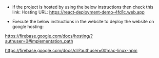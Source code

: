* If the project is hosted by using the below instructions then check this link: Hosting URL: https://react-deployment-demo-4fd1c.web.app

* Execute the below instructions in the website to deploy the website on google hosting:

https://firebase.google.com/docs/hosting/?authuser=0#implementation_path

https://firebase.google.com/docs/cli?authuser=0#mac-linux-npm


